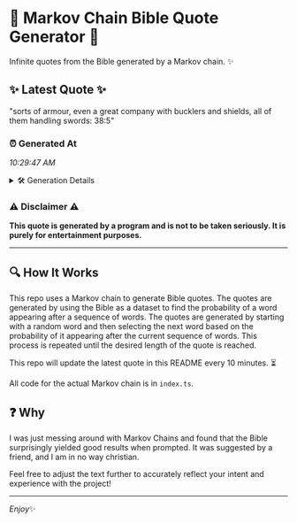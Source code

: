 # 📖 Markov Chain Bible Quote Generator 📖

Infinite quotes from the Bible generated by a Markov chain. ✨

## ✨ Latest Quote ✨
"sorts of armour, even a great company with bucklers and shields, all of them handling swords: 38:5"

### ⏰ Generated At
*10:29:47 AM*

<details>
    <summary>🛠️ Generation Details</summary>
    <p>
        <strong>🌱 Seed:</strong> sorts<br>
        <strong>🔄 Iterations:</strong> 16<br>
        <strong>📜 Context History:</strong><br>[ sorts ]: of<br>[ sorts, of ]: armour,<br>[ sorts, of, armour, ]: even<br>[ sorts, of, armour,, even ]: a<br>[ sorts, of, armour,, even, a ]: great<br>[ sorts, of, armour,, even, a, great ]: company<br>[ of, armour,, even, a, great, company ]: with<br>[ armour,, even, a, great, company, with ]: bucklers<br>[ even, a, great, company, with, bucklers ]: and<br>[ a, great, company, with, bucklers, and ]: shields,<br>[ great, company, with, bucklers, and, shields, ]: all<br>[ company, with, bucklers, and, shields,, all ]: of<br>[ with, bucklers, and, shields,, all, of ]: them<br>[ bucklers, and, shields,, all, of, them ]: handling<br>[ and, shields,, all, of, them, handling ]: swords:<br>[ shields,, all, of, them, handling, swords: ]: 38:5<br>
    </p>
</details>

### ⚠️ Disclaimer ⚠️
**This quote is generated by a program and is not to be taken seriously. It is purely for entertainment purposes.**

---

## 🔍 How It Works

This repo uses a Markov chain to generate Bible quotes. The quotes are generated by using the Bible as a dataset to find the probability of a word appearing after a sequence of words. The quotes are generated by starting with a random word and then selecting the next word based on the probability of it appearing after the current sequence of words. This process is repeated until the desired length of the quote is reached.

This repo will update the latest quote in this README every 10 minutes. ⏳

All code for the actual Markov chain is in `index.ts`.

## ❓ Why

I was just messing around with Markov Chains and found that the Bible surprisingly yielded good results when prompted. 
It was suggested by a friend, and I am in no way christian.

Feel free to adjust the text further to accurately reflect your intent and experience with the project!

---

*Enjoy*✨
